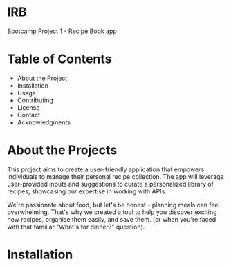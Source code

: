 # IRB
Bootcamp Project 1 - Recipe Book app


# Table of Contents
- About the Project
- Installation
- Usage
- Contributing
- License
- Contact
- Acknowledgments

# About the Projects

This project aims to create a user-friendly application that empowers individuals to manage their personal recipe collection. The app will leverage user-provided inputs and suggestions to curate a personalized library of recipes, showcasing our expertise in working with APIs.

We're passionate about food, but let's be honest - planning meals can feel overwhelming. That's why we created a tool to help you discover exciting new recipes, organise them easily, and save them. (or when you're faced with that familiar "What's for dinner?" question).

# Installation

